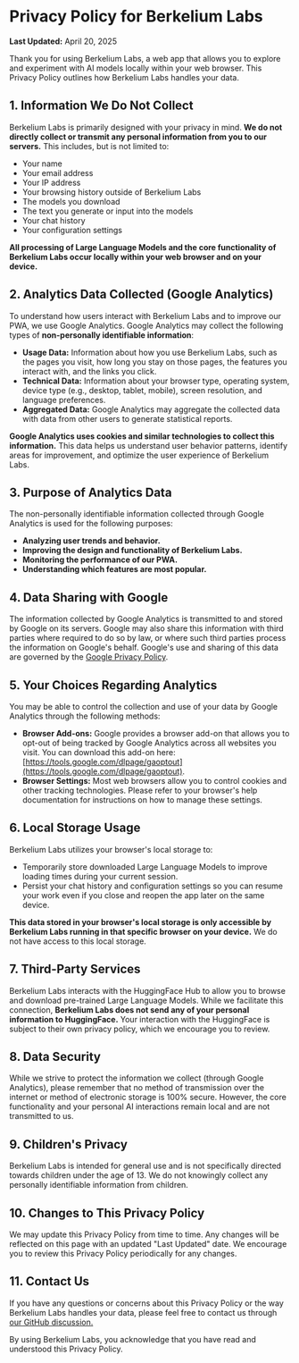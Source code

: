 # Privacy Policy for Berkelium Labs

**Last Updated:** April 20, 2025

Thank you for using Berkelium Labs, a web app that allows you to explore and experiment with AI models locally within your web browser. This Privacy Policy outlines how Berkelium Labs handles your data.

## 1. Information We Do Not Collect

Berkelium Labs is primarily designed with your privacy in mind. **We do not directly collect or transmit any personal information from you to our servers.** This includes, but is not limited to:

- Your name
- Your email address
- Your IP address
- Your browsing history outside of Berkelium Labs
- The models you download
- The text you generate or input into the models
- Your chat history
- Your configuration settings

**All processing of Large Language Models and the core functionality of Berkelium Labs occur locally within your web browser and on your device.**

## 2. Analytics Data Collected (Google Analytics)

To understand how users interact with Berkelium Labs and to improve our PWA, we use Google Analytics. Google Analytics may collect the following types of **non-personally identifiable information**:

- **Usage Data:** Information about how you use Berkelium Labs, such as the pages you visit, how long you stay on those pages, the features you interact with, and the links you click.
- **Technical Data:** Information about your browser type, operating system, device type (e.g., desktop, tablet, mobile), screen resolution, and language preferences.
- **Aggregated Data:** Google Analytics may aggregate the collected data with data from other users to generate statistical reports.

**Google Analytics uses cookies and similar technologies to collect this information.** This data helps us understand user behavior patterns, identify areas for improvement, and optimize the user experience of Berkelium Labs.

## 3. Purpose of Analytics Data

The non-personally identifiable information collected through Google Analytics is used for the following purposes:

- **Analyzing user trends and behavior.**
- **Improving the design and functionality of Berkelium Labs.**
- **Monitoring the performance of our PWA.**
- **Understanding which features are most popular.**

## 4. Data Sharing with Google

The information collected by Google Analytics is transmitted to and stored by Google on its servers. Google may also share this information with third parties where required to do so by law, or where such third parties process the information on Google's behalf. Google's use and sharing of this data are governed by the [Google Privacy Policy](https://policies.google.com/privacy).

## 5. Your Choices Regarding Analytics

You may be able to control the collection and use of your data by Google Analytics through the following methods:

- **Browser Add-ons:** Google provides a browser add-on that allows you to opt-out of being tracked by Google Analytics across all websites you visit. You can download this add-on here: [https://tools.google.com/dlpage/gaoptout](https://tools.google.com/dlpage/gaoptout).
- **Browser Settings:** Most web browsers allow you to control cookies and other tracking technologies. Please refer to your browser's help documentation for instructions on how to manage these settings.

## 6. Local Storage Usage

Berkelium Labs utilizes your browser's local storage to:

- Temporarily store downloaded Large Language Models to improve loading times during your current session.
- Persist your chat history and configuration settings so you can resume your work even if you close and reopen the app later on the same device.

**This data stored in your browser's local storage is only accessible by Berkelium Labs running in that specific browser on your device.** We do not have access to this local storage.

## 7. Third-Party Services

Berkelium Labs interacts with the HuggingFace Hub to allow you to browse and download pre-trained Large Language Models. While we facilitate this connection, **Berkelium Labs does not send any of your personal information to HuggingFace.** Your interaction with the HuggingFace is subject to their own privacy policy, which we encourage you to review.

## 8. Data Security

While we strive to protect the information we collect (through Google Analytics), please remember that no method of transmission over the internet or method of electronic storage is 100% secure. However, the core functionality and your personal AI interactions remain local and are not transmitted to us.

## 9. Children's Privacy

Berkelium Labs is intended for general use and is not specifically directed towards children under the age of 13. We do not knowingly collect any personally identifiable information from children.

## 10. Changes to This Privacy Policy

We may update this Privacy Policy from time to time. Any changes will be reflected on this page with an updated "Last Updated" date. We encourage you to review this Privacy Policy periodically for any changes.

## 11. Contact Us

If you have any questions or concerns about this Privacy Policy or the way Berkelium Labs handles your data, please feel free to contact us through [our GitHub discussion.](https://github.com/BerkeliumLabs/Berkelium-labs/discussions)

By using Berkelium Labs, you acknowledge that you have read and understood this Privacy Policy.
